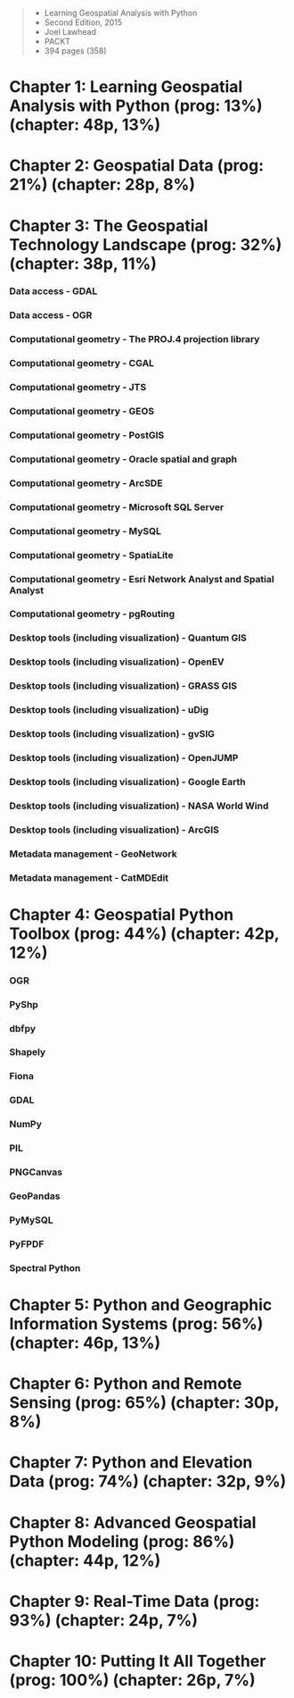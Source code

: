 <!-- *********************************************************************** -->
<!--                                                                         -->
<!--                                                      :::      ::::::::  -->
<!-- Learning_Geospatial_Analysis_with_Pyth...          :+:      :+:    :+:  -->
<!--                                                  +:+ +:+         +:+    -->
<!-- By: ngoguey <ngoguey@student.42.fr>            +#+  +:+       +#+       -->
<!--                                              +#+#+#+#+#+   +#+          -->
<!-- Created: 2017/03/25 16:12:22 by ngoguey           #+#    #+#            -->
<!-- Updated: 2017/03/25 16:26:21 by ngoguey          ###   ########.fr      -->
<!--                                                                         -->
<!-- *********************************************************************** -->

> - Learning Geospatial Analysis with Python
> - Second Edition, 2015
> - Joel Lawhead
> - PACKT
> - 394 pages (358)

# Chapter 1: Learning Geospatial Analysis with Python (prog: 13%) (chapter: 48p, 13%)
# Chapter 2: Geospatial Data (prog: 21%) (chapter: 28p, 8%)
# Chapter 3: The Geospatial Technology Landscape (prog: 32%) (chapter: 38p, 11%)
### Data access - GDAL
### Data access - OGR
### Computational geometry - The PROJ.4 projection library
### Computational geometry - CGAL
### Computational geometry - JTS
### Computational geometry - GEOS
### Computational geometry - PostGIS
### Computational geometry - Oracle spatial and graph
### Computational geometry - ArcSDE
### Computational geometry - Microsoft SQL Server
### Computational geometry - MySQL
### Computational geometry - SpatiaLite
### Computational geometry - Esri Network Analyst and Spatial Analyst
### Computational geometry - pgRouting
### Desktop tools (including visualization) - Quantum GIS
### Desktop tools (including visualization) - OpenEV
### Desktop tools (including visualization) - GRASS GIS
### Desktop tools (including visualization) - uDig
### Desktop tools (including visualization) - gvSIG
### Desktop tools (including visualization) - OpenJUMP
### Desktop tools (including visualization) - Google Earth
### Desktop tools (including visualization) - NASA World Wind
### Desktop tools (including visualization) - ArcGIS
### Metadata management - GeoNetwork
### Metadata management - CatMDEdit

# Chapter 4: Geospatial Python Toolbox (prog: 44%) (chapter: 42p, 12%)
### OGR
### PyShp
### dbfpy
### Shapely
### Fiona
### GDAL
### NumPy
### PIL
### PNGCanvas
### GeoPandas
### PyMySQL
### PyFPDF
### Spectral Python

# Chapter 5: Python and Geographic Information Systems (prog: 56%) (chapter: 46p, 13%)
# Chapter 6: Python and Remote Sensing (prog: 65%) (chapter: 30p, 8%)
# Chapter 7: Python and Elevation Data (prog: 74%) (chapter: 32p, 9%)
# Chapter 8: Advanced Geospatial Python Modeling (prog: 86%) (chapter: 44p, 12%)
# Chapter 9: Real-Time Data (prog: 93%) (chapter: 24p, 7%)
# Chapter 10: Putting It All Together (prog: 100%) (chapter: 26p, 7%)
